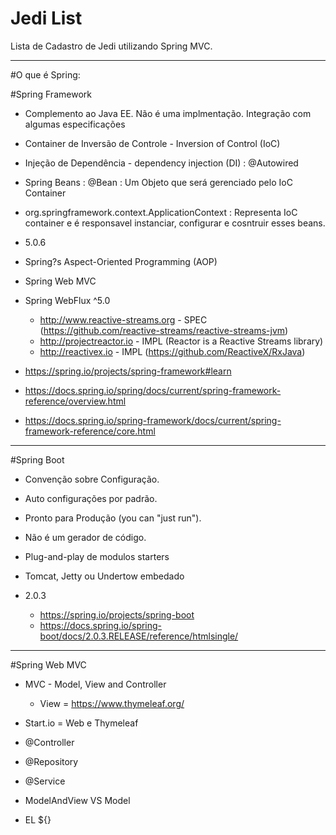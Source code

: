 # Jedi List
Lista de Cadastro de Jedi utilizando Spring MVC.
________________
#O que é Spring:

#Spring Framework
- Complemento ao Java EE. Não é uma implmentação. Integração com algumas especificações

- Container de Inversão de Controle - Inversion of Control (IoC)

- Injeção de Dependência - dependency injection (DI) : @Autowired

- Spring Beans : @Bean : Um Objeto que será gerenciado pelo IoC Container

- org.springframework.context.ApplicationContext : Representa IoC container e é responsavel instanciar, configurar e cosntruir esses beans.

- 5.0.6

- Spring?s Aspect-Oriented Programming (AOP)
- Spring Web MVC

- Spring WebFlux ^5.0
    - http://www.reactive-streams.org - SPEC (https://github.com/reactive-streams/reactive-streams-jvm)
    - http://projectreactor.io - IMPL (Reactor is a Reactive Streams library)
    - http://reactivex.io - IMPL (https://github.com/ReactiveX/RxJava)
- https://spring.io/projects/spring-framework#learn

- https://docs.spring.io/spring/docs/current/spring-framework-reference/overview.html

- https://docs.spring.io/spring-framework/docs/current/spring-framework-reference/core.html

________________

#Spring Boot
- Convenção sobre Configuração.

- Auto configurações por padrão.

- Pronto para Produção (you can "just run").

- Não é um gerador de código.

- Plug-and-play de modulos starters

- Tomcat, Jetty ou Undertow embedado

- 2.0.3

    - https://spring.io/projects/spring-boot
    - https://docs.spring.io/spring-boot/docs/2.0.3.RELEASE/reference/htmlsingle/

________________

#Spring Web MVC
- MVC - Model, View and Controller
    - View = https://www.thymeleaf.org/

- Start.io = Web e Thymeleaf

- @Controller

- @Repository

- @Service

- ModelAndView VS Model

- EL ${}
